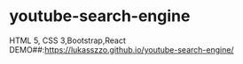 # youtube-search-engine
HTML 5, CSS 3,Bootstrap,React
DEMO##:https://lukasszzo.github.io/youtube-search-engine/

